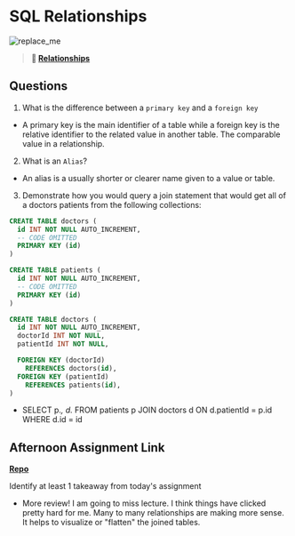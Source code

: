 # SQL Relationships

![replace_me](https://codeworks.blob.core.windows.net/public/assets/img/illustrations/placeholder.svg)

> **📖 [Relationships](https://codeworksacademy.com/fs-student-guide/resources/wk11/02-MySQL-Relationships)**

## Questions

1. What is the difference between a `primary key` and a `foreign key`

- A primary key is the main identifier of a table while a foreign key is the relative identifier to the related value in another table.  The comparable value in a relationship.

2. What is an `Alias`?

- An alias is a usually shorter or clearer name given to a value or table.  

3. Demonstrate how you would query a join statement that would get all of a doctors patients from the following collections:

```SQL
CREATE TABLE doctors (
  id INT NOT NULL AUTO_INCREMENT,
  -- CODE OMITTED
  PRIMARY KEY (id)
)

CREATE TABLE patients (
  id INT NOT NULL AUTO_INCREMENT,
  -- CODE OMITTED
  PRIMARY KEY (id)
)

CREATE TABLE doctors (
  id INT NOT NULL AUTO_INCREMENT,
  doctorId INT NOT NULL,
  patientId INT NOT NULL,

  FOREIGN KEY (doctorId)
    REFERENCES doctors(id),
  FOREIGN KEY (patientId)
    REFERENCES patients(id),
)

```
- SELECT 
    p.*,
    d.*
    FROM patients p
    JOIN doctors d ON d.patientId = p.id
    WHERE d.id = id

## Afternoon Assignment Link

**[Repo](https://github.com/coelallen/<ASSIGNMENT_REPO>)**

Identify at least 1 takeaway from today's assignment

- More review! I am going to miss lecture.  I think things have clicked pretty hard for me.  Many to many relationships are making more sense.  It helps to visualize or "flatten" the joined tables.

